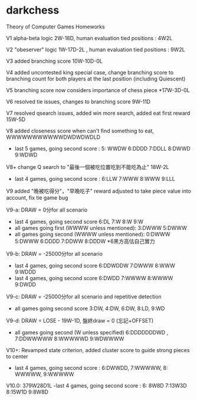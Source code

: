 # darkchess
Theory of Computer Games Homeworks

V1 alpha-beta logic 2W-18D, human evaluation tied positions : 4W2L 

V2 "obeserver" logic 1W-17D-2L , human evaluation tied positions : 9W2L 

V3 added branching score 10W-10D-0L

V4 added uncontested king special case, change branching score to branching count for both players at the last position (including Quiescent)

V5 branching score now considers importance of chess piece *17W-3D-0L

V6 resolved tie issues, changes to branching score 9W-11D

V7 resolved qsearch issues, added win more search, added eat first reward 15W-5D

V8 added closeness score when can't find something to eat, WWWWWWWWWWWDWDWDWDLD
- last 5 games, going second score : 5: WWDW 6:DDDD 7:DDLL 8:DWWD 9:WDWD

V8+ change Q search to "最後一個被吃位置吃到不能吃為止" 18W-2L
- last 4 games, going second score :  6:LLW 7:WWW 8:WWW 9:LLL

V9 added "晚被吃得分"，"早晚吃子" reward adjusted to take piece value into account, fix tie game bug 

V9-a: DRAW = 0分for all scenario
- last 4 games, going second score 6:DL 7:W 8:W 9:W
- all games going first (WWWW unless mentioned): 3:DWWW 5:DWWW
- all games going second (WWWW unless mentioned): 0:DWWW 5:DWWW 6:DDDD 7:DDWW 8:DDDW
*6黑方高估自己實力

V9-b: DRAW = -25000分for all scenario
- last 4 games, going second score 6:DDWDDW 7:DWWW 8:WWW 9:WDDD
- last 4 games, going second score 6:DWDD 7:WWWW 8:WWWW 9:DWDD

V9-c: DRAW = -25000分for all scenario and repetitive detection
- all games going second score 3:DW, 4:DW, 6:DW, 8:LD, 9:WD

V9-d: DRAW = LOSE - 19W-1D, 盤終draw = 0 (忘記+OFFSET)
- all games going second (W unless specified) 6:DDDDDDDWD , 7:DDWWWWW 8:WWWWWD 9:WDWWWW

V10+: Revamped state criterion, added cluster score to guide strong pieces to center
- last 4 games, going second score : 6:DWWDD, 7:WWWWW, 8: WWWWW, 9:WWWWW

V10.0: 379W28D1L
-last 4 games, going second score : 6: 8W8D 7:13W3D 8:15W1D 9:8W8D
